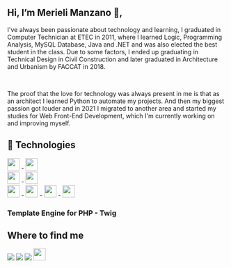 ## Hi, I’m Merieli Manzano 👋,
<p>I've always been passionate about technology and learning, I graduated in Computer Technician at ETEC in 2011, where I learned Logic, Programming Analysis, MySQL Database, Java and .NET and was also elected the best student in the class. Due to some factors, I ended up graduating in Technical Design in Civil Construction and later graduated in Architecture and Urbanism by FACCAT in 2018.</p>
<br>
<p>The proof that the love for technology was always present in me is that as an architect I learned Python to automate my projects. And then my biggest passion got louder and in 2021 I migrated to another area and started my studies for Web Front-End Development, which I'm currently working on and improving myself.</p>

## 🚀 Technologies
<img src="https://img.shields.io/badge/Python-14354C?style=for-the-badge&logo=python&logoColor=white" target="_blank" height="28px"> - <img src="https://img.shields.io/badge/JavaScript-323330?style=for-the-badge&logo=javascript&logoColor=F7DF1E" target="_blank" height="28px">
<br>
<img src="https://img.shields.io/badge/HTML5-E34F26?style=for-the-badge&logo=html5&logoColor=white" target="_blank" height="28px"> - <img src="https://img.shields.io/badge/CSS3-1572B6?style=for-the-badge&logo=css3&logoColor=white" target="_blank" height="28px">
<br>
<img src="https://img.icons8.com/color/48/000000/git.png" target="_blank" height="28px"/> - <img src="https://img.icons8.com/ios/50/000000/jquery.png" height="28px"/> - <img src="https://img.icons8.com/color/48/000000/sass.png" height="28px"/> - <img src="https://img.icons8.com/external-tal-revivo-shadow-tal-revivo/24/000000/external-gulp-an-open-source-javascript-toolkit-by-fractal-innovations-logo-shadow-tal-revivo.png" height="28px"/>
<br>
<h3>Template Engine for PHP - Twig</h3>

## Where to find me 
<div height="28px"> 
  <a href="https://instagram.com/merieli.manzano" target="_blank"><img src="https://img.shields.io/badge/-Instagram-%23E4405F?style=for-the-badge&logo=instagram&logoColor=white" target="_blank"></a>
   <a href = "mailto:merieli.dev@gmail.com"><img src="https://img.shields.io/badge/-Gmail-%23333?style=for-the-badge&logo=gmail&logoColor=white" target="_blank"></a>
   <a href="https://www.linkedin.com/in/merielialbergardi" target="_blank"><img src="https://img.shields.io/badge/-LinkedIn-%230077B5?style=for-the-badge&logo=linkedin&logoColor=white" target="_blank"></a>  
  <a href="https://t.me/merielimanzano" target="_blank"><img src="https://cdn.icon-icons.com/icons2/2530/PNG/512/telegram_button_icon_151837.png" target="_blank" height="28px"></a>  
</div>
